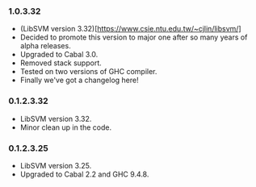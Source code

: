 ### 1.0.3.32
* (LibSVM version 3.32)[https://www.csie.ntu.edu.tw/~cjlin/libsvm/]
* Decided to promote this version to major one after so many years of alpha releases.
* Upgraded to Cabal 3.0.
* Removed stack support.
* Tested on two versions of GHC compiler.
* Finally we've got a changelog here!

### 0.1.2.3.32
* LibSVM version 3.32.
* Minor clean up in the code.

### 0.1.2.3.25
* LibSVM version 3.25.
* Upgraded to Cabal 2.2 and GHC 9.4.8.